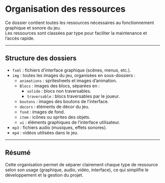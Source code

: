 # Organisation des ressources

Ce dossier contient toutes les ressources nécessaires au fonctionnement graphique et sonore du jeu.  
Les ressources sont classées par type pour faciliter la maintenance et l’accès rapide.

---

## Structure des dossiers

- `fxml` : fichiers d’interface graphique (scènes, menus, etc.).
- `img` : toutes les images du jeu, organisées en sous-dossiers :
  - `animations` : spritesheets et images d’animation.
  - `Blocs` : images des blocs, séparées en :
    - `solide` : blocs non traversables.
    - `traversable` : blocs traversables par le joueur.
  - `boutons` : images des boutons de l’interface.
  - `decors` : éléments de décor du jeu.
  - `fond` : images de fond.
  - `item` : icônes ou sprites des objets.
  - `ui` : éléments graphiques de l’interface utilisateur.
- `mp3` : fichiers audio (musiques, effets sonores).
- `mp4` : vidéos utilisées dans le jeu.

---

## Résumé

Cette organisation permet de séparer clairement chaque type de ressource selon son usage (graphique, audio, vidéo, interface), ce qui simplifie le développement et la gestion du projet.